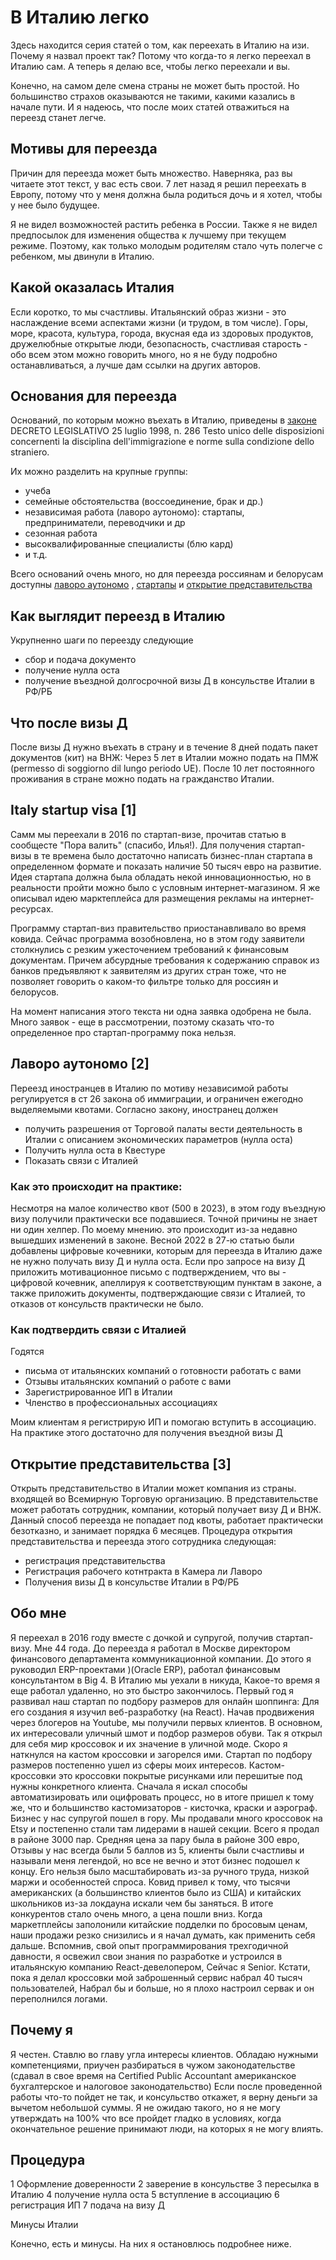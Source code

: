 # В Италию легко

Здесь находится серия статей о том, как переехать в Италию на изи. Почему я назвал проект так? 
Потому что когда-то я легко переехал в Италию сам. А теперь я делаю все, чтобы легко переехали и вы.

Конечно, на самом деле смена страны не может быть простой. Но большинство страхов оказываются не такими, какими казались в начале пути. И я надеюсь, что после моих статей отважиться на переезд станет легче.

## Мотивы для переезда

Причин для переезда может быть множество. Наверняка, раз вы читаете этот текст, у вас есть свои. 7 лет назад я решил переехать в Европу, потому что у меня должна была родиться дочь и я хотел, чтобы у нее было будущее.

Я не видел возможностей растить ребенка в России. Также я не видел предпосылок для изменения общества к лучшему при текущем режиме. Поэтому, как только молодым родителям стало чуть полегче с ребенком, мы двинули в Италию.

## Какой оказалась Италия

Если коротко, то мы счастливы. Итальянский образ жизни - это наслаждение всеми аспектами жизни (и трудом, в том числе). Горы, море, красота, культура, города, вкусная еда из здоровых продуктов, дружелюбные открытые люди, безопасность, счастливая старость - обо всем этом можно говорить много, но я не буду подробно останавливаться, а лучше дам ссылки на других авторов.

## Основания для переезда

Оснований, по которым можно въехать в Италию, приведены в [законе](https://www2.immigrazione.regione.toscana.it/?q=norma&urn=urn:nir:stato:decreto.legislativo:1998-07-25;286~tit2&datafine=&css=3) DECRETO LEGISLATIVO 25 luglio 1998, n. 286
Testo unico delle disposizioni concernenti la disciplina dell'immigrazione e
norme sulla condizione dello straniero.

Их можно разделить на крупные группы:
- учеба
- семейные обстоятельства (воссоединение, брак и др.)
- независимая работа (лаворо аутономо): стартапы, предприниматели, переводчики и др
- сезонная работа
- высоквалифированные специалисты (блю кард)
- и т.д.

Всего оснований очень много, но для переезда россиянам и белорусам доступны [лаворо аутономо](#лаворо-аутономо-2) , [стартапы](#italy-startup-visa-1) и [открытие представительства](#открытие-представительства-3)

##  Как выглядит переезд в Италию

Укрупненно шаги по переезду следующие

- сбор и подача документо
- получение нулла оста
- получение въездной долгосрочной визы Д в консульстве Италии в РФ/РБ

## Что после визы Д

После визы Д нужно въехать в страну и в течение 8 дней подать пакет документов (кит) на ВНЖ: Через  5 лет в Италии можно подать на ПМЖ (permesso di soggiorno dil lungo periodo UE). После 10 лет постоянного проживания в стране можно подать на гражданство Италии.

## Italy startup visa [1]

Самм мы переехали в 2016 по стартап-визе, прочитав статью в сообщесте "Пора валить" (спасибо, Илья!). Для получения стартап-визы в те времена было достаточно написать бизнес-план стартапа в определенном формате и показать наличие 50 тысяч евро на развитие. Идея стартапа должна была обладать некой инновационностью, но в реальности пройти можно было с условным интернет-магазином. Я же описывал идею марктеплейса для размещения рекламы на интернет-ресурсах.

Программу стартап-виз правительство приостанавливало во время ковида. Сейчас программа возобновлена, но в этом году заявители столкнулись с резким ужесточением требований к финансовым документам. Причем абсурдные требования к содержанию справок из банков предъявляют к заявителям из других стран тоже, что не позволяет говорить о каком-то фильтре только для россиян и белорусов. 

На момент написания этого текста ни одна заявка одобрена не была. Много заявок - еще в рассмотрении, поэтому сказать что-то определенное про стартап-программу пока нельзя.

## Лаворо аутономо [2]

Переезд иностранцев в Италию по мотиву независимой работы регулируется в ст 26 закона об иммиграции, и ограничен ежегодно выделяемыми квотами. Согласно закону, иностранец должен 
- получить разрешения от Торговой палаты вести деятельность в Италии с описанием экономических параметров (нулла оста)
- Получить нулла оста в Квестуре
- Показать связи с Италией

### Как это происходит на практике:

Несмотря на малое количество квот (500 в 2023), в этом году въездную визу получили практически все подавшиеся. Точной причины не знает ни один хелпер. По моему мнению. это происходит из-за недавно вышедших изменений в законе. Весной 2022 в 27-ю статью  были добавлены цифровые кочевники, которым для переезда в Италию даже не нужно получать визу Д и нулла оста. Если про запросе на визу Д приложить мотивационное письмо с подтверждением, что вы - цифровой кочевник, апеллируя к соответствующим пунктам в законе, а также приложить документы, подтверждающие связи с Италией, то отказов от консульств практически не было.

### Как подтвердить связи с Италией

Годятся
- письма от итальянских компаний о готовности работать с вами
- Отзывы итальянских компаний о работе с вами
- Зарегистрированное ИП в Италии
- Членство в профессиональных ассоциациях

Моим клиентам я регистрирую ИП и помогаю вступить в ассоциацию.
На практике этого достаточно для получения въездной визы Д

## Открытие представительства [3]

Открыть представительство в Италии может компания из страны. входящей во Всемирную Торговую организацию. В представительстве может работать сотрудник, компании, который получает визу Д и ВНЖ. Данный способ переезда не попадает под квоты, работает практически безотказно, и занимает порядка 6 месяцев. 
Процедура открытия представительства и переезда этого сотрудника следующая:
- регистрация представительства
- Регистрация рабочего котнтракта в Камера ли Лаворо
- Получения визы Д в консульстве Италии в РФ/РБ


## Обо мне

Я переехал в 2016 году вместе с дочкой и супругой, получив стартап-визу. Мне 44 года. До переезда я работал в Москве директором финансового департамента коммуникационной компании. До этого я руководил ERP-проектами )(Oracle ERP), работал финансовым консультантом в Big 4.
В Италию мы уехали в никуда, Какое-то время я еще работал удаленно, но это быстро закончилось. Первый год я развивал наш стартап по подбору размеров для онлайн шоппинга: Для его создания я изучил веб-разработку (на React). Начав продвижения через блогеров на Youtube, мы получили первых клиентов. В основном, их интересовали уличный шмот и подбор размеров обуви. Так я открыл для себя мир кроссовок и их значение в уличной моде. Скоро я наткнулся на кастом кроссовки и загорелся ими. Стартап по подбору размеров постепенно ушел из сферы моих интересов. Кастом-кроссовки это кроссовки покрытые рисунками или перешитые под нужны конкретного клиента. Сначала я искал способы автоматизировать или оцифровать процесс, но в итоге пришел к тому же, что и большинство кастомизаторов - кисточка, краски и аэрограф. Бизнес у нас супругой пошел в гору. Мы продавали много кроссовок на Etsy и постепенно стали там лидерами в нашей секции. Всего я продал в районе 3000 пар.
Средняя цена за пару была в районе 300 евро, Отзывы у нас всегда были 5 баллов из 5, клиенты были счастливы и называли меня легендой, но все не вечно и этот бизнес подошел к концу. Его нельзя было масштабировать из-за ручного труда, низкой маржи и особенностей спроса. Ковид привел к тому, что тысячи американских (а большинство клиентов было из США) и китайских школьников из-за локдауна искали чем бы заняться. В итоге конкурентов стало очень много, а цена пошли вниз. Когда маркетплейсы заполонили китайские подделки по бросовым ценам, наши продажи резко снизились и я начал думать, как применить себя дальше. Вспомнив, свой опыт программирования трехгодичной давности, я освежил свои знания по разработке и устроился в итальянскую компанию React-девелопером, Сейчас я Senior.  Кстати, пока я делал кроссовки мой заброшенный сервис набрал 40 тысяч пользователей, Набрал бы и больше, но я плохо настроил сервак и он переполнился логами.

## Почему я

Я честен. Ставлю во главу угла интересы клиентов. Обладаю нужными компетенциями, приучен разбираться в чужом законодательстве (сдавал в свое время на Certified Public Accountant американское бухгалтерское и налоговое законодательство)
Если после проведенной работы что-то пойдет не так, и консульство откажет, я верну деньги  за вычетом небольшой суммы. Я не ожидаю такого, но я не могу утверждать на 100% что все пройдет гладко в условиях, когда окончательное решение принимают люди, на которых я не могу влиять. 

## Процедура 

1 Оформление доверенности
2 заверение в консульстве
3 пересылка в Италию
4 получение нулла оста
5 вступление в ассоциацию
6 регистрация ИП
7 подача на визу Д



Минусы Италии

Конечно, есть и минусы. На них я остановлюсь подробнее ниже.

